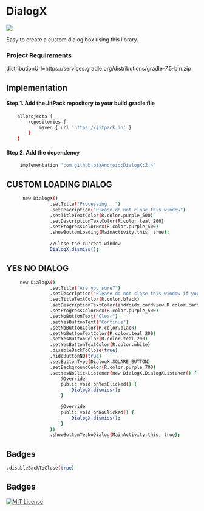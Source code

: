 
# DialogX 
[![](https://jitpack.io/v/pixAndroid/DialogX.svg)](https://jitpack.io/#pixAndroid/DialogX)


Easy to create a custom dialog box using this library.

### Project Requirements
distributionUrl=https\://services.gradle.org/distributions/gradle-7.5-bin.zip

## Implementation

#### Step 1. Add the JitPack repository to your build.gradle file

```bash
    allprojects {
        repositories {
            maven { url 'https://jitpack.io' }
        }
    }
```
#### Step 2. Add the dependency

```bash
	 implementation 'com.github.pixAndroid:DialogX:2.4'
```

## CUSTOM LOADING DIALOG
```bash
      new DialogX()
                .setTitle("Processing ..")
                .setDescription("Please do not close this window")
                .setTitleTextColor(R.color.purple_500)
                .setDescriptionTextColor(R.color.teal_200)
                .setProgressColorHex(R.color.purple_500)
                .showBottomLoading(MainActivity.this, true);
                
                //Close the current window
                DialogX.dismiss();
```
## YES NO DIALOG
```bash
	 new DialogX()
                .setTitle("Are you sure?")
                .setDescription("Please do not close this window if you are not sure.")
                .setTitleTextColor(R.color.black)
                .setDescriptionTextColor(androidx.cardview.R.color.cardview_dark_background)
                .setProgressColorHex(R.color.purple_500)
                .setNoButtonText("Clear")
                .setYesButtonText("Continue")
                .setNoButtonColor(R.color.black)
                .setNoButtonTextColor(R.color.teal_200)
                .setYesButtonColor(R.color.teal_200)
                .setYesButtonTextColor(R.color.white)
                .disableBackToClose(true)
                .hideButtonNO(true)
                .setButtonType(DialogX.SQUARE_BUTTON)
                .setBackgroundColor(R.color.purple_700)
                .setYesNoClickListener(new DialogX.DialogXListener() {
                    @Override
                    public void onYesClicked() {
                        DialogX.dismiss();
                    }

                    @Override
                    public void onNoClicked() {
                        DialogX.dismiss();
                    }
                })
                .showBottomYesNoDialog(MainActivity.this, true);
```
## Badges
```bash
.disableBackToClose(true)
```
## Badges

[![MIT License](https://img.shields.io/badge/License-MIT-green.svg)](https://choosealicense.com/licenses/mit/)


